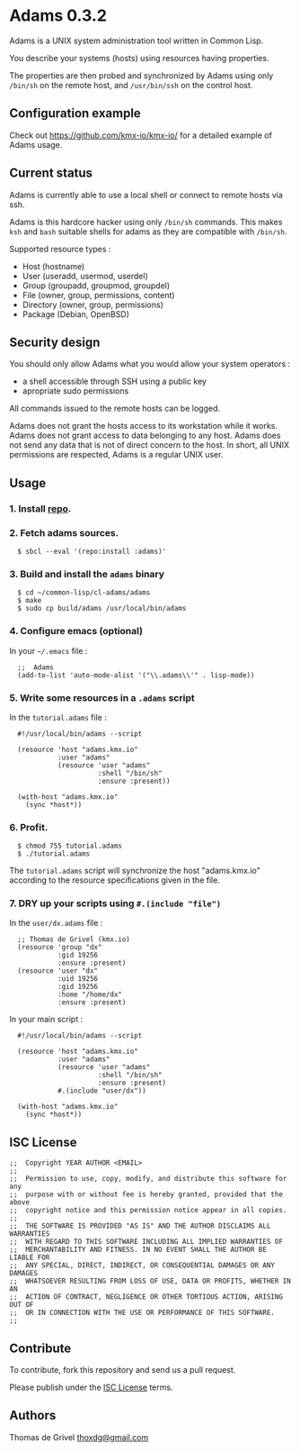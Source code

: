 Adams 0.3.2
===========

Adams is a UNIX system administration tool written in Common Lisp.

You describe your systems (hosts) using resources having properties.

The properties are then probed and synchronized by Adams using only
`/bin/sh` on the remote host, and `/usr/bin/ssh` on the control host.


Configuration example
---------------------

Check out
<https://github.com/kmx-io/kmx-io/>
for a detailed example of Adams usage.


Current status
--------------

Adams is currently able to use a local shell or connect to remote hosts
via ssh.

Adams is this hardcore hacker using only `/bin/sh` commands.
This makes `ksh` and `bash` suitable shells for adams as they are
compatible with `/bin/sh`.

Supported resource types :
 - Host (hostname)
 - User (useradd, usermod, userdel)
 - Group (groupadd, groupmod, groupdel)
 - File (owner, group, permissions, content)
 - Directory (owner, group, permissions)
 - Package (Debian, OpenBSD)


Security design
---------------

You should only allow Adams what you would allow your system operators :
  - a shell accessible through SSH using a public key
  - apropriate sudo permissions

All commands issued to the remote hosts can be logged.

Adams does not grant the hosts access to its workstation while it works.
Adams does not grant access to data belonging to any host.
Adams does not send any data that is not of direct concern to the host.
In short, all UNIX permissions are respected, Adams is a regular UNIX user.


Usage
-----


### 1. Install [repo](https://github.com/common-lisp-repo/repo).


### 2. Fetch adams sources.

``` shell
  $ sbcl --eval '(repo:install :adams)'
```


### 3. Build and install the `adams` binary

``` shell
  $ cd ~/common-lisp/cl-adams/adams
  $ make
  $ sudo cp build/adams /usr/local/bin/adams
```


### 4. Configure emacs (optional)

In your `~/.emacs` file :
``` emacs-lisp
  ;;  Adams
  (add-to-list 'auto-mode-alist '("\\.adams\\'" . lisp-mode))
```


### 5. Write some resources in a `.adams` script

In the `tutorial.adams` file :
``` common-lisp
  #!/usr/local/bin/adams --script

  (resource 'host "adams.kmx.io"
            :user "adams"
            (resource 'user "adams"
                      :shell "/bin/sh"
                      :ensure :present))

  (with-host "adams.kmx.io"
    (sync *host*))
```


### 6. Profit.

``` shell
  $ chmod 755 tutorial.adams
  $ ./tutorial.adams
```

The `tutorial.adams` script will synchronize the host "adams.kmx.io"
according to the resource specifications given in the file.


### 7. DRY up your scripts using `#.(include "file")`

In the `user/dx.adams` file :
``` common-lisp
  ;; Thomas de Grivel (kmx.io)
  (resource 'group "dx"
            :gid 19256
            :ensure :present)
  (resource 'user "dx"
            :uid 19256
            :gid 19256
            :home "/home/dx"
            :ensure :present)
```

In your main script :
``` common-lisp
  #!/usr/local/bin/adams --script

  (resource 'host "adams.kmx.io"
            :user "adams"
            (resource 'user "adams"
                      :shell "/bin/sh"
                      :ensure :present)
            #.(include "user/dx"))

  (with-host "adams.kmx.io"
    (sync *host*))
```


ISC License
-----------
```
;;  Copyright YEAR AUTHOR <EMAIL>
;;
;;  Permission to use, copy, modify, and distribute this software for any
;;  purpose with or without fee is hereby granted, provided that the above
;;  copyright notice and this permission notice appear in all copies.
;;
;;  THE SOFTWARE IS PROVIDED "AS IS" AND THE AUTHOR DISCLAIMS ALL WARRANTIES
;;  WITH REGARD TO THIS SOFTWARE INCLUDING ALL IMPLIED WARRANTIES OF
;;  MERCHANTABILITY AND FITNESS. IN NO EVENT SHALL THE AUTHOR BE LIABLE FOR
;;  ANY SPECIAL, DIRECT, INDIRECT, OR CONSEQUENTIAL DAMAGES OR ANY DAMAGES
;;  WHATSOEVER RESULTING FROM LOSS OF USE, DATA OR PROFITS, WHETHER IN AN
;;  ACTION OF CONTRACT, NEGLIGENCE OR OTHER TORTIOUS ACTION, ARISING OUT OF
;;  OR IN CONNECTION WITH THE USE OR PERFORMANCE OF THIS SOFTWARE.
;;
```


Contribute
----------

To contribute, fork this repository and send us a pull request.

Please publish under the
[ISC License](https://en.wikipedia.org/wiki/ISC_license)
terms.


Authors
-------

Thomas de Grivel <thoxdg@gmail.com>
